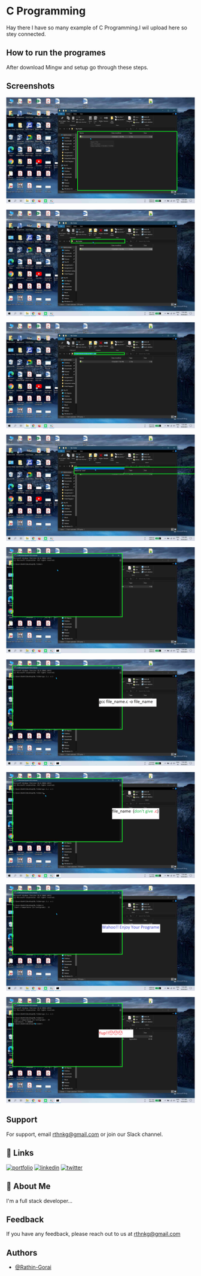 
# C Programming

Hay there I have so  many example of C Programming.I wil upload here so stey connected.


## How to run the programes

After download Mingw and setup go through these steps.

  
## Screenshots

![App Screenshot](https://github.com/Rathin-Gorai/C-Programming/blob/main/Steps/untitled1.png?raw=true)

![App Screenshot](https://github.com/Rathin-Gorai/C-Programming/blob/03b19ebf848052d1f4f16c83fd46c5d7b2e6b1d8/Steps/untitled2.png?raw=true)

![App Screenshot](https://github.com/Rathin-Gorai/C-Programming/blob/03b19ebf848052d1f4f16c83fd46c5d7b2e6b1d8/Steps/untitled3.png?raw=true)

![App Screenshot](https://github.com/Rathin-Gorai/C-Programming/blob/03b19ebf848052d1f4f16c83fd46c5d7b2e6b1d8/Steps/untitled4.png?raw=true)

![App Screenshot](https://github.com/Rathin-Gorai/C-Programming/blob/03b19ebf848052d1f4f16c83fd46c5d7b2e6b1d8/Steps/untitled5.png?raw=true)

![App Screenshot](https://github.com/Rathin-Gorai/C-Programming/blob/03b19ebf848052d1f4f16c83fd46c5d7b2e6b1d8/Steps/untitled6.png?raw=true)

![App Screenshot](https://github.com/Rathin-Gorai/C-Programming/blob/03b19ebf848052d1f4f16c83fd46c5d7b2e6b1d8/Steps/untitled7.png?raw=true)

![App Screenshot](https://github.com/Rathin-Gorai/C-Programming/blob/03b19ebf848052d1f4f16c83fd46c5d7b2e6b1d8/Steps/untitled8.png?raw=true)

![App Screenshot](https://github.com/Rathin-Gorai/C-Programming/blob/03b19ebf848052d1f4f16c83fd46c5d7b2e6b1d8/Steps/untitled9.png?raw=true)

## Support

For support, email rthnkg@gmail.com or join our Slack channel.

  
## 🔗 Links
[![portfolio](https://img.shields.io/badge/my_portfolio-000?style=for-the-badge&logo=ko-fi&logoColor=white)](https://katherinempeterson.com/)
[![linkedin](https://img.shields.io/badge/linkedin-0A66C2?style=for-the-badge&logo=linkedin&logoColor=white)](https://www.linkedin.com/in/rathin-gorai-6a9550198/)
[![twitter](https://img.shields.io/badge/twitter-1DA1F2?style=for-the-badge&logo=twitter&logoColor=white)](https://twitter.com/rathin_gorai)

  
## 🚀 About Me
I'm a full stack developer...

  
## Feedback

If you have any feedback, please reach out to us at rthnkg@gmail.com

  
## Authors

- [@Rathin-Gorai](https://github.com/Rathin-Gorai)

  